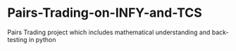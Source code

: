 # Pairs-Trading-on-INFY-and-TCS
Pairs Trading project which includes mathematical understanding and back-testing in python

